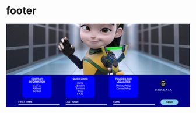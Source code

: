 # footer
![footer](https://raw.githubusercontent.com/setyabudipratama/component/main/gambar/footer.png)

